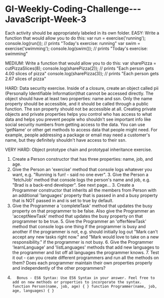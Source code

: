 # GI-Weekly-Coding-Challenge---JavaScript-Week-3
 Each activity should be appropriately labeled in its own folder.
 EASY: Write a function that would allow you to do this: var run = exercise('running'); console.log(run()); // prints "Today's exercise: running" var swim = exercise('swimming'); console.log(swim()); // prints "Today's exercise: swimming"
 
 
 MEDIUM: Write a function that would allow you to do this: var sharePizza = cutPizzaSlices(8); console.log(sharePizza(2)); // prints "Each person gets 4.00 slices of pizza" console.log(sharePizza(3)); // prints "Each person gets 2.67 slices of pizza" 
 
 
 HARD: Data security exercise. Inside of a closure, create an object called pii (Personally Identifiable Information)that cannot be accessed directly. The object should have at least two properties: name and ssn. Only the name property should be accessible, and it should be called through a public function. The ssn property should not be accessible at all. Creating private objects and private properties helps you control who has access to what data and helps you prevent people who shouldn't see important info like social security numbers from getting access to the data. You can use 'getName' or other get methods to access data that people might need. For example, people addressing a package or email may need a customer's name, but they definitely shouldn't have access to their ssn.
 
 
 VERY HARD: Object prototype chain and prototypal inheritance exercise. 
 1. Create a Person constructor that has three properties: name, job, and age.
   2. Give the Person an 'exercise' method that console logs whatever you want, e.g. "Running is fun! - said no one ever". 3. Give the Person a 'fetchJob' method that console logs the person's name and job, e.g. "Brad is a back-end developer". See next page…
    3. Create a Programmer constructor that inherits all the members from Person with an additional 'languages' property that is passed in and a busy property that is NOT passed in and is set to true by default. 
   4. Give the Programmer a 'completeTask' method that updates the busy property on that programmer to be false. Also give the Programmer an 'acceptNewTask' method that updates the busy property on that programmer to be true.
    5. Give the Programmer an 'offerNewTask' method that console logs one thing if the programmer is busy and another if the programmer is not, e.g. should initially log out "Mark can't accept any new tasks right now." and "Mark would love to take on a new responsibility." if the programmer is not busy.
     6. Give the Programmer 'learnLanguage' and 'listLanguages' methods that add new languages to the programmer and list off all languages the programmer knows.
     7. Test it out - can you create different programmers and run all the methods on them? Does each programmer maintain their own properties properly and independently of the other programmers?
 8.       Bonus - ES6 Syntax: Use ES6 Syntax in your answer. Feel free to add on new methods or properties to incorporate the syntax. function Person(name, job, age) { } function Programmer(name, job, age, languages) { }
